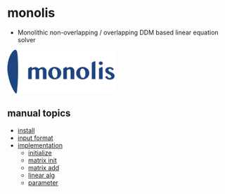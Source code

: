 # monolis

- Monolithic non-overlapping / overlapping DDM based linear equation solver

<img src="./fig/monolis.logo.svg" height=100px>

## manual topics

- [install](./install.md)
- [input format](./input.md)
- [implementation](./impl.md)
    - [initialize](./init.md)
    - [matrix init](./matrix_init.md)
    - [matrix add](./matrix_add.md)
    - [linear alg](./la.md)
    - [parameter](./parameter.md)

